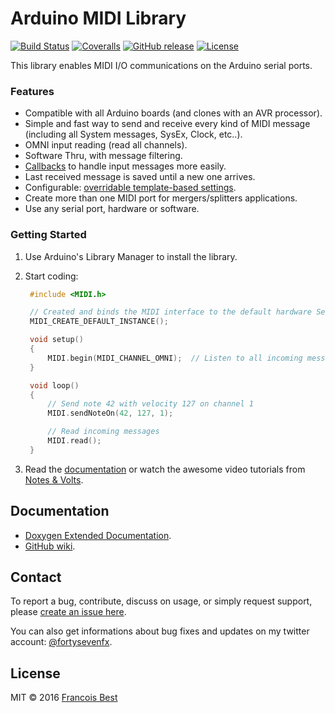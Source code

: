 # Arduino MIDI Library

[![Build Status](https://travis-ci.org/FortySevenEffects/arduino_midi_library.svg?branch=master)](https://travis-ci.org/FortySevenEffects/arduino_midi_library)
[![Coveralls](https://img.shields.io/coveralls/FortySevenEffects/arduino_midi_library.svg?maxAge=3600)](https://coveralls.io/github/FortySevenEffects/arduino_midi_library)
[![GitHub release](https://img.shields.io/github/release/FortySevenEffects/arduino_midi_library.svg?maxAge=3600)](https://github.com/FortySevenEffects/arduino_midi_library/releases/latest)
[![License](https://img.shields.io/github/license/FortySevenEffects/arduino_midi_library.svg?maxAge=3600)](LICENSE)

This library enables MIDI I/O communications on the Arduino serial ports.

### Features
* Compatible with all Arduino boards (and clones with an AVR processor).
* Simple and fast way to send and receive every kind of MIDI message (including all System messages, SysEx, Clock, etc..).
* OMNI input reading (read all channels).
* Software Thru, with message filtering.
* [Callbacks](http://playground.arduino.cc/Main/MIDILibraryCallbacks) to handle input messages more easily.
* Last received message is saved until a new one arrives.
* Configurable: [overridable template-based settings](https://github.com/FortySevenEffects/arduino_midi_library/wiki/Using-custom-Settings).
* Create more than one MIDI port for mergers/splitters applications.
* Use any serial port, hardware or software.

### Getting Started

1. Use Arduino's Library Manager to install the library.
2. Start coding:
   ```c++
    #include <MIDI.h>

    // Created and binds the MIDI interface to the default hardware Serial port
    MIDI_CREATE_DEFAULT_INSTANCE();

    void setup()
    {
        MIDI.begin(MIDI_CHANNEL_OMNI);  // Listen to all incoming messages
    }

    void loop()
    {
        // Send note 42 with velocity 127 on channel 1
        MIDI.sendNoteOn(42, 127, 1);

        // Read incoming messages
        MIDI.read();
    }
    ```

3. Read the [documentation](#documentation) or watch the awesome video tutorials from [Notes & Volts](https://www.youtube.com/playlist?list=PL4_gPbvyebyH2xfPXePHtx8gK5zPBrVkg).

## Documentation

- [Doxygen Extended Documentation](http://fortyseveneffects.github.io/arduino_midi_library/).
- [GitHub wiki](https://github.com/FortySevenEffects/arduino_midi_library/wiki).

## Contact

To report a bug, contribute, discuss on usage, or simply request support, please [create an issue here](https://github.com/FortySevenEffects/arduino_midi_library/issues/new).

You can also get informations about bug fixes and updates on my twitter account: [@fortysevenfx](http://twitter.com/fortysevenfx).

## License

MIT © 2016 [Francois Best](http://fortyseveneffects.com)
